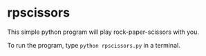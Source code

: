 # rpscissors

This simple python program will play rock-paper-scissors with you.

To run the program, type `python rpscissors.py` in a terminal.
